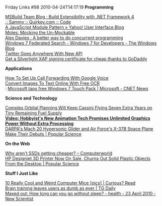Friday Links #98
2010-04-24T14:17:19
**Programming**

[MSBuild Team Blog : Build Extensibility with .NET Framework 4](http://blogs.msdn.com/msbuild/archive/2010/02/18/build-extensibility-with-net-framework-4.aspx)   
[.: Sammy :: Quirkey.com :: Code](http://code.quirkey.com/sammy/)   
[A JavaScript Module Pattern » Yahoo! User Interface Blog](http://yuiblog.com/blog/2007/06/12/module-pattern/)   
[Moles: Mocking the Un-Mockable](http://www.dimecasts.net/Casts/CastDetails/170)   
[Alex Davies : A better way to do concurrent programming](http://www.simple-talk.com/community/blogs/alex/archive/2010/04/18/90685.aspx)   
[Windows 7 Federated Search - Windows 7 for Developers - The Windows Blog](http://windowsteamblog.com/blogs/developers/archive/2010/04/18/windows-7-federated-search.aspx)   
[Twitter Goes Anywhere With New API ](http://blog.programmableweb.com/2010/04/19/twitter-goes-anywhere-with-new-api/?utm_source=feedburner&utm_medium=feed&utm_campaign=Feed%3A+ProgrammableWeb+%28ProgrammableWeb%3A+Blog%29&utm_content=Google+Reader)   
[Get a Silverlight XAP signing certificate for cheap thanks to GoDaddy](http://timheuer.com/blog/archive/2010/04/21/godaddy-code-sign-certificate-for-silverlight-xap-promo-code.aspx?utm_source=feedburner&utm_medium=feed&utm_campaign=Feed%3A+timheuer+%28Method+%7E+of+%7E+failed+by+Tim+Heuer%29&utm_content=Google+Reader)

**Applications**

[How To Set Up Call Forwarding With Google Voice](http://www.makeuseof.com/tag/set-call-forwarding-google-voice/)   
[Convert Images To Text Online With Free OCR](http://www.makeuseof.com/tag/convert-images-text-online-free-ocr/)   
: [Microsoft taps free Windows 7 Touch Pack | Microsoft - CNET News](http://news.cnet.com/8301-10805_3-20003155-75.html?part=rss&subj=news&tag=2547-1_3-0-20)

**Science and Technology**

[Complex Orbital Planning Will Keep Cassini Flying Seven Extra Years on Tiny Remaining Fuel Supply](http://www.popsci.com/technology/article/2010-04/how-complex-orbital-mechanics-will-keep-cassini-flying-another-seven-years)   
[**Video: Hobbyist's New Animation Tech Promises Unlimited Graphics Power Without Extra Processing**](http://www.popsci.com/technology/article/2010-04/video-new-graphics-tech-promises-unlimited-graphics-power-without-extra-processing)   
[DARPA's Mach 20 Hypersonic Glider and Air Force's X-37B Space Plane Make Their Debuts | Popular Science](http://www.popsci.com/technology/article/2010-04/darpas-mach-20-hypersonic-glider-and-air-force-space-plane-debut)

**On the Web**

[Why aren't SSDs getting cheaper? – Computerworld ](http://www.computerworld.com/s/article/9175690/Why_aren_t_SSDs_getting_cheaper_?taxonomyId=149&pageNumber=1)   
[HP Designjet 3D Printer Now On Sale, Churns Out Solid Plastic Objects From the Desktop | Popular Science](http://www.popsci.com/technology/article/2010-04/hp-prints-three-dimensions-release-designjet-3d)

**Stuff I Just Like**

[10 Really Cool and Weird Computer Mice [pics] | Curious? Read ](http://www.curiousread.com/2010/04/10-really-cool-and-weird-computer-mice.html?utm_source=feedburner&utm_medium=feed&utm_campaign=Feed%3A+CuriousRead+%28Curious+Read%29&utm_content=Google+Reader)   
[Brain training leaves users as dumb as ever | TG Daily](http://www.tgdaily.com/general-sciences-features/49454-brain-training-leaves-users-as-dumb-as-ever)   
[Maxed out: How long can you go without sleep? - health - 23 April 2010 - New Scientist](http://www.newscientist.com/article/mg20627562.100-maxed-out-how-long-can-you-go-without-sleep.html?DCMP=OTC-rss&nsref=online-news)
